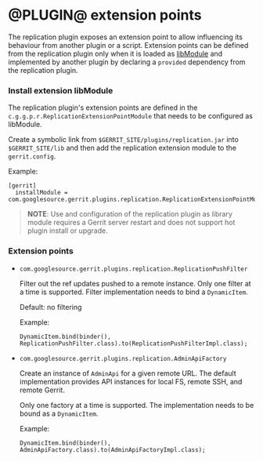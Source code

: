 @PLUGIN@ extension points
==============

The replication plugin exposes an extension point to allow influencing its behaviour from another plugin or a script.
Extension points can be defined from the replication plugin only when it is loaded as [libModule](../../../Documentation/config-gerrit.html#gerrit.installModule) and
implemented by another plugin by declaring a `provided` dependency from the replication plugin.

### Install extension libModule

The replication plugin's extension points are defined in the `c.g.g.p.r.ReplicationExtensionPointModule`
that needs to be configured as libModule.

Create a symbolic link from `$GERRIT_SITE/plugins/replication.jar` into `$GERRIT_SITE/lib`
and then add the replication extension module to the `gerrit.config`.

Example:

```
[gerrit]
  installModule = com.googlesource.gerrit.plugins.replication.ReplicationExtensionPointModule
```

> **NOTE**: Use and configuration of the replication plugin as library module requires a Gerrit server restart and does not support hot plugin install or upgrade.


### Extension points

* `com.googlesource.gerrit.plugins.replication.ReplicationPushFilter`

  Filter out the ref updates pushed to a remote instance.
  Only one filter at a time is supported. Filter implementation needs to bind a `DynamicItem`.

  Default: no filtering

  Example:

  ```
  DynamicItem.bind(binder(), ReplicationPushFilter.class).to(ReplicationPushFilterImpl.class);
  ```

* `com.googlesource.gerrit.plugins.replication.AdminApiFactory`

  Create an instance of `AdminApi` for a given remote URL. The default implementation
  provides API instances for local FS, remote SSH, and remote Gerrit.

  Only one factory at a time is supported. The implementation needs to be bound as a
  `DynamicItem`.

  Example:

  ```
  DynamicItem.bind(binder(), AdminApiFactory.class).to(AdminApiFactoryImpl.class);
  ```
